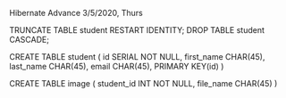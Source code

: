 Hibernate Advance
3/5/2020, Thurs

TRUNCATE TABLE student RESTART IDENTITY;
DROP TABLE student CASCADE;

CREATE TABLE student (
id SERIAL NOT NULL,
first_name CHAR(45),
last_name CHAR(45),
email CHAR(45),
PRIMARY KEY(id)
)

CREATE TABLE image (
student_id INT NOT NULL,
file_name CHAR(45)
)